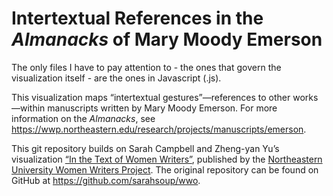 # Intertextual References in the _Almanacks_ of Mary Moody Emerson

The only files I have to pay attention to - the ones that govern the visualization itself - are the ones in Javascript (.js). 

This visualization maps “intertextual gestures”—references to other works—within manuscripts written by Mary Moody Emerson. For more information on the _Almanacks_, see <https://wwp.northeastern.edu/research/projects/manuscripts/emerson>.

This git repository builds on Sarah Campbell and Zheng-yan Yu’s visualization [“In the Text of Women Writers”](https://wwp.northeastern.edu/lab/names-viz/index.html), published by the [Northeastern University Women Writers Project](https://wwp.northeastern.edu). The original repository can be found on GitHub at <https://github.com/sarahsoup/wwo>.
